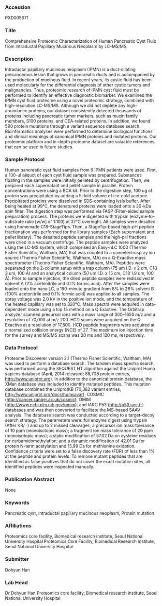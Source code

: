 ### Accession
PXD005671

### Title
Comprehensive Proteomic Characterization of Human Pancreatic Cyst Fluid from Intraductal Papillary Mucinous Neoplasm by LC-MS/MS

### Description
Intraductal papillary mucinous neoplasm (IPMN) is a duct-dilating precancerous lesion that grows in pancreatic ducts and is accompanied by the production of mucinous fluid. In recent years, its cystic fluid has been used molecularly for the differential diagnosis of other cystic tumors and malignancies. Thus, proteomic research of IPMN cyst fluid must be performed to identify an effective diagnostic biomarker. We examined the IPMN cyst fluid proteome using a novel proteomic strategy, combined with high-resolution LC-MS/MS. Although we did not deplete any high-abundance proteins, our dataset consistently detected thousands of proteins including pancreatic tumor markers, such as mucin family members, S100 proteins, and CEA-related proteins. In addition, we found 590 protein mutations through a variant sequence database search. Bioinformatics analyses were performed to determine biological functions and clinical meanings of canonical IPMN proteins and mutated proteins. Our proteomic platform and in-depth proteome dataset are valuable references that can be used in future studies.

### Sample Protocol
Human pancreatic cyst fluid samples from 6 IPMN patients were used. First, a 100-ul aliquot of each cyst fluid sample was prepared. Substances floating in the samples were initially pelleted by centrifugation. Then, we prepared each supernatant and pellet sample in parallel. Protein concentrations were using a BCA kit. Prior to the digestion step, 100 ug of protein was precipitated by adding a 5-fold volume of ice-cold acetone. Precipitated proteins were dissolved in SDS-containing lysis buffer. After being heated at 99℃, the denatured proteins were loaded onto a 30-kDa spin filter. The digestion step was performed via FASP (Filter-aided sample preparation) process. The proteins were digested with trypsin (enzyme-to-substrate ratio [w/w] of 1:100) at 37℃ overnight. All samples were desalted using homemade C18-StageTips. Then, a StageTip-based high-pH peptide fractionation was performed for the library samples (Each supernatant and pellet library). The desalted peptide samples and the high-pH fractions were dried in a vacuum centrifuge. The peptide samples were analyzed using the LC-MS system, which comprised an Easy-nLC 1000 (Thermo Fisher Scientific, Waltham, MA) that was coupled to a nanoelectrospray ion source (Thermo Fisher Scientific, Waltham, MA) on a Q-Exactive mass spectrometer (Thermo Fisher Scientific, Waltham, MA). Peptides were separated on the 2-column setup with a trap column (75 um I.D. x 2 cm, C18 3 um, 100 Å) and an analytical column (50 um I.D. x 15 cm, C18 1.9 um, 100 Å). Prior to sample injection, the dried peptide samples were redissolved in solvent A (2% acetonitrile and 0.1% formic acid). After the samples were loaded onto the nano LC, a 180-minute gradient from 8% to 26% solvent B (100% acetonitrile and 0.1% formic acid) was applied to all samples. The spray voltage was 2.0 kV in the positive ion mode, and the temperature of the heated capillary was set to 320°C. Mass spectra were acquired in data-dependent mode using a top 15 method on a Q Exactive. The Orbitrap analyzer scanned precursor ions with a mass range of 300–1650 m/z and a resolution of 70,000 at m/z 200. HCD scans were acquired on the Q Exactive at a resolution of 17,500. HCD peptide fragments were acquired at a normalized collision energy (NCE) of 27. The maximum ion injection time for the survey and MS/MS scans was 20 ms and 120 ms, respectively.

### Data Protocol
Proteome Discoverer version 2.1 (Thermo Fisher Scientific, Waltham, MA) was used to perform a database search. The tandem mass spectra search was performed using the SEQUEST HT algorithm against the Uniprot Homo sapiens database (April, 2014 released; 88,708 protein entries, http://www.uniprot.org). In addition to the canonical protein database, the XMan database was included to identify mutated peptides. This mutation database combined the UniprotKB (70,382 variant entries, http://www.uniprot.org/docs/humsavar), COSMIC (http://cancer.sanger.ac.uk/cosmic), OMIM (http://www.ncbi.nlm.nih.gov/omim), and IARC P53 (http://p53.iarc.fr) databases and was then converted to facilitate the MS-based SAAV analysis.  The database search was conducted according to a target-decoy search strategy. The parameters were: full enzyme digest using trypsin (After KR/−) and up to 2 missed cleavages; a precursor ion mass tolerance of 10 ppm (monoisotopic mass); a fragment ion mass tolerance of 20 ppm (monoisotopic mass); a static modification of 57.02 Da on cysteine residues for carbamidomethylation; and a dynamic modification of 42.01 Da for protein N-term acetylation and 15.99 Da for methionine oxidation. Confidence criteria were set to a false discovery rate (FDR) of less than 1% at the peptide and protein levels. To remove mutant peptides that are identified as false positives that do not cover the exact mutation sites, all identified peptides were inspected manually.

### Publication Abstract
None

### Keywords
Pancreatic cyst, Intraductal papillary mucinous neoplasm, Protein mutation

### Affiliations
Proteomics core facility, Biomedical research institute, Seoul National University Hospital
Proteomics Core Facility, Biomedical Research Institute, Seoul National University Hospital

### Submitter
Dohyun Han

### Lab Head
Dr Dohyun Han
Proteomics core facility, Biomedical research institute, Seoul National University Hospital


